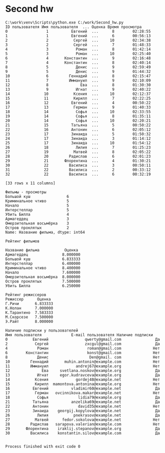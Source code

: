 # Second hw
    C:\work\venv\Scripts\python.exe C:/work/Second_hw.py
    ID пользователя Имя пользователя  ... Оценка Время просмотра
    0                 1          Евгений  ...      8        02:28:55
    1                 1          Евгений  ...      6        00:56:13
    2                 2           Сергей  ...     10        02:34:38
    3                 2           Сергей  ...      7        01:48:33
    4                 3            Роман  ...      8        01:42:14
    5                 3            Роман  ...     10        02:25:40
    6                 4       Константин  ...      9        02:16:48
    7                 4       Константин  ...      8        02:40:14
    8                 5            Денис  ...      9        02:59:49
    9                 5            Денис  ...      9        01:44:32
    10                6         Геннадий  ...      8        02:15:47
    11                7         Иммануил  ...      9        02:10:09
    12                8              Ева  ...      8        01:30:30
    13                9            Игнат  ...      9        02:40:22
    14               10           Ксения  ...     10        02:12:37
    15               11           Кирилл  ...      7        02:22:25
    16               12          Евгений  ...      4        00:50:22
    17               13           Герман  ...      9        01:40:33
    18               14            Софья  ...     10        02:33:55
    19               14            Софья  ...      8        01:35:11
    20               14            Софья  ...     10        02:20:21
    21               15          Татьяна  ...      5        00:50:22
    22               16          Антонин  ...      6        02:05:12
    23               17          Зинаида  ...      5        01:50:32
    24               17          Зинаида  ...      3        01:14:12
    25               17          Зинаида  ...     10        01:54:12
    26               18            Лилия  ...      7        01:25:23
    27               19           Матвей  ...      8        02:05:22
    28               20         Радислав  ...      6        02:01:23
    29               21       Флорентина  ...      4        01:30:21
    30               22         Василиса  ...      3        00:50:11
    31               22         Василиса  ...      2        00:33:12
    32               22         Василиса  ...      6        00:32:19

    [33 rows x 11 columns]  

    Фильмы - просмотры
    Большой куш                6
    Криминальное чтиво         5
    Начало                     5
    Интерстеллар               5
    Убить Билла                4
    Армагеддец                 3
    Омерзительная восьмёрка    3
    Остров проклятых           2
    Name: Название фильма, dtype: int64 

    Рейтинг фильмов

    Название фильма           Оценка        
    Армагеддец               8.000000
    Большой куш              6.833333
    Интерстеллар             6.400000
    Криминальное чтиво       8.400000
    Начало                   7.600000
    Омерзительная восьмёрка  8.000000
    Остров проклятых         7.500000
    Убить Билла              6.250000 

    Рейтинг режиссеров 
    Режиссер      Оценка       
    Г.Ричи       6.833333
    К.Нолан      7.000000
    К.Тарантино  7.583333
    М.Скорсезе   7.500000
    Э.Райт       8.000000 

    Наличие подписки у пользователей
    Имя пользователя             E-mail пользователя Наличие подписки
    0           Евгений                qwerty@gmail.com               Да
    2            Сергей                zxcgul@gmail.com               Да
    4             Роман                 roman@gmail.com              Нет
    6        Константин                 konst@gmail.com              Нет
    8             Денис                  Den@gmail. com              Нет
    10         Геннадий       muhin.antonin@example.com              Нет
    11         Иммануил            andrej67@example.org              Нет
    12              Ева     svetlana.noskov@example.org               Да
    13            Игнат     egor.kudravceva@example.org               Да
    14           Ксения            gordej48@example.net              Нет
    15           Кирилл  mamontova.antonina@example.org              Нет
    16          Евгений          vladimir60@example.net               Да
    17           Герман   ovcinnikova.makar@example.net              Нет
    18            Софья             lidia79@example.org               Да
    21          Татьяна          anzelika69@example.net               Да
    22          Антонин             david35@example.net              Нет
    23          Зинаида    georgij.kopylova@example.net               Да
    26            Лилия           pnekrasov@example.net               Да
    27           Матвей      fedor.sokolova@example.net              Нет
    28         Радислав   sarapova.valerian@example.com              Нет
    29       Флорентина    iraklij.stepanov@example.org               Да
    30         Василиса    konstantin.silov@example.com               Да 


    Process finished with exit code 0
